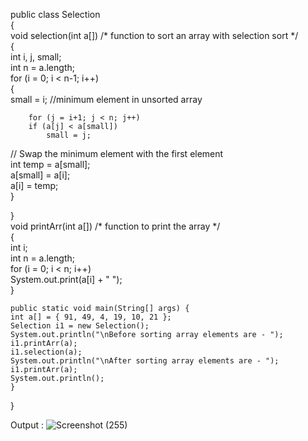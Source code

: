 public class Selection  
{  
    void selection(int a[]) /* function to sort an array with selection sort */  
{  
    int i, j, small;  
    int n = a.length;  
    for (i = 0; i < n-1; i++)  
    {  
        small = i; //minimum element in unsorted array  
          
        for (j = i+1; j < n; j++)  
        if (a[j] < a[small])  
            small = j;  
// Swap the minimum element with the first element  
    int temp = a[small];  
    a[small] = a[i];  
    a[i] = temp;  
    }  
  
}  
void printArr(int a[]) /* function to print the array */  
{  
    int i;  
    int n = a.length;  
    for (i = 0; i < n; i++)  
    System.out.print(a[i] + " ");  
}  
  
    public static void main(String[] args) {  
    int a[] = { 91, 49, 4, 19, 10, 21 };  
    Selection i1 = new Selection();  
    System.out.println("\nBefore sorting array elements are - ");  
    i1.printArr(a);  
    i1.selection(a);  
    System.out.println("\nAfter sorting array elements are - ");  
    i1.printArr(a);  
    System.out.println();  
    }  
}  

Output :
![Screenshot (255)](https://user-images.githubusercontent.com/110158906/197147475-fc2200e9-9829-4a96-b763-7a2e3ce12b45.png)
